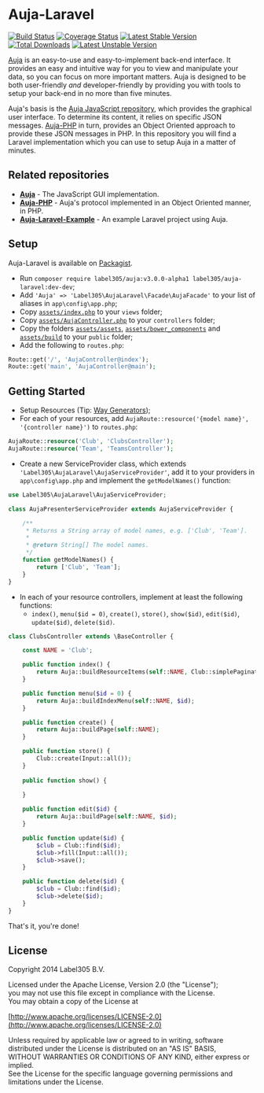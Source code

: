 # Auja-Laravel

[![Build Status](https://travis-ci.org/Label305/Auja-Laravel.svg?branch=dev)](https://travis-ci.org/Label305/Auja-Laravel)
[![Coverage Status](https://coveralls.io/repos/Label305/Auja-Laravel/badge.png?branch=dev)](https://coveralls.io/r/Label305/Auja-Laravel?branch=dev)
[![Latest Stable Version](https://poser.pugx.org/label305/auja-laravel/v/stable.svg)](https://packagist.org/packages/label305/auja-laravel)
[![Total Downloads](https://poser.pugx.org/label305/auja-laravel/downloads.svg)](https://packagist.org/packages/label305/auja-laravel)
[![Latest Unstable Version](https://poser.pugx.org/label305/auja-laravel/v/unstable.svg)](https://packagist.org/packages/label305/auja-laravel)

[Auja](http://label305.github.io/Auja/) is an easy-to-use and easy-to-implement back-end interface. It provides an easy and intuitive way for you to view and manipulate your data, so you can focus on more important matters. Auja is designed to be both user-friendly _and_ developer-friendly by providing you with tools to setup your back-end in no more than five minutes.

Auja's basis is the [Auja JavaScript repository](https://github.com/Label305/Auja), which provides the graphical user interface. To determine its content, it relies on specific JSON messages. [Auja-PHP](https://github.com/Label305/Auja-PHP) in turn, provides an Object Oriented approach to provide these JSON messages in PHP. In this repository you will find a Laravel implementation which you can use to setup Auja in a matter of minutes.

## Related repositories
  
  - [**Auja**](https://github.com/Label305/Auja) - The JavaScript GUI implementation.
  - [**Auja-PHP**](https://github.com/Label305/Auja-PHP) - Auja's protocol implemented in an Object Oriented manner, in PHP.
  - [**Auja-Laravel-Example**](https://github.com/Label305/Auja-Laravel-Example) - An example Laravel project using Auja.

## Setup

Auja-Laravel is available on [Packagist](https://packagist.org/packages/label305/auja-laravel).

 - Run `composer require label305/auja:v3.0.0-alpha1 label305/auja-laravel:dev-dev`;
 - Add `'Auja' => 'Label305\AujaLaravel\Facade\AujaFacade'` to your list of aliases in `app\config\app.php`;
 - Copy [`assets/index.php`](https://raw.githubusercontent.com/Label305/Auja-Laravel/dev/assets/index.php) to your `views` folder;
 - Copy [`assets/AujaController.php`](https://raw.githubusercontent.com/Label305/Auja-Laravel/dev/assets/AujaController.php) to your `controllers` folder;
 - Copy the folders [`assets/assets`](https://github.com/Label305/Auja-Laravel/tree/dev/assets/assets), [`assets/bower_components`](https://github.com/Label305/Auja-Laravel/tree/dev/assets/bower_components) and [`assets/build`](https://github.com/Label305/Auja-Laravel/tree/dev/assets/build) to your `public` folder;
 - Add the following to `routes.php`:
 
```php
Route::get('/', 'AujaController@index');
Route::get('main', 'AujaController@main');
``` 

## Getting Started

 - Setup Resources (Tip: [Way Generators](https://github.com/JeffreyWay/Laravel-4-Generators));
 - For each of your resources, add `AujaRoute::resource('{model name}', '{controller name}')` to `routes.php`:

```php
AujaRoute::resource('Club', 'ClubsController');
AujaRoute::resource('Team', 'TeamsController');
```

 - Create a new ServiceProvider class, which extends `'Label305\AujaLaravel\AujaServiceProvider'`, add it to your providers in `app\config\app.php` and implement the `getModelNames()` function:
 
```php
use Label305\AujaLaravel\AujaServiceProvider;

class AujaPresenterServiceProvider extends AujaServiceProvider {

    /**
     * Returns a String array of model names, e.g. ['Club', 'Team'].
     *
     * @return String[] The model names.
     */
    function getModelNames() {
        return ['Club', 'Team'];
    }
}
```

 - In each of your resource controllers, implement at least the following functions:
   - `index()`, `menu($id = 0)`, `create()`, `store()`, `show($id)`, `edit($id)`, `update($id)`, `delete($id)`. 

```php
class ClubsController extends \BaseController {

	const NAME = 'Club';

	public function index() {
		return Auja::buildResourceItems(self::NAME, Club::simplePaginate(10));
	}

	public function menu($id = 0) {
		return Auja::buildIndexMenu(self::NAME, $id);
	}

	public function create() {
		return Auja::buildPage(self::NAME);
	}

	public function store() {
		Club::create(Input::all());
	}
	
	public function show() {
	  
	}

	public function edit($id) {
		return Auja::buildPage(self::NAME, $id);
	}

	public function update($id) {
		$club = Club::find($id);
		$club->fill(Input::all());
		$club->save();
	}

	public function delete($id) {
		$club = Club::find($id);
		$club->delete($id);
	}
}
```

That's it, you're done!

## License

Copyright 2014 Label305 B.V.

Licensed under the Apache License, Version 2.0 (the "License");  
you may not use this file except in compliance with the License.  
You may obtain a copy of the License at

[http://www.apache.org/licenses/LICENSE-2.0](http://www.apache.org/licenses/LICENSE-2.0)

Unless required by applicable law or agreed to in writing, software  
distributed under the License is distributed on an "AS IS" BASIS,  
WITHOUT WARRANTIES OR CONDITIONS OF ANY KIND, either express or implied.  
See the License for the specific language governing permissions and  
limitations under the License.

